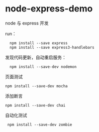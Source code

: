 # node-express-demo
node 与 express 开发

run：

```
  npm install --save express
  npm install --save express3-handlebars
```

发现代码更新，自动重启服务：

```
  npm install --save-dev nodemon
```

页面测试
```
npm install --save-dev mocha
```

添加断言

```
npm install --save-dev chai
```

自动化测试

```
 npm install --save-dev zombie
```
